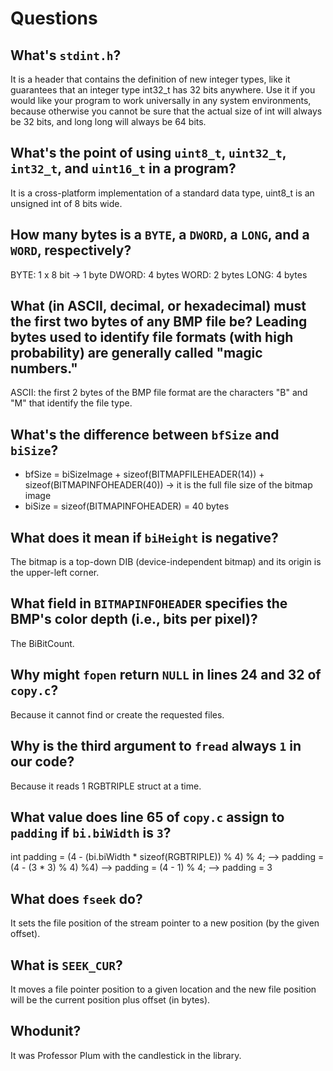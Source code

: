 # Questions

## What's `stdint.h`?
It is a header that contains the definition of new integer types, like it guarantees that an integer type int32_t has 32 bits anywhere.
Use it if you would like your program to work universally in any system environments, because otherwise you cannot be sure that the actual size of int will always be 32 bits, and long long will always be 64 bits.


## What's the point of using `uint8_t`, `uint32_t`, `int32_t`, and `uint16_t` in a program?
It is a cross-platform implementation of a standard data type, uint8_t is an unsigned int of 8 bits wide.


## How many bytes is a `BYTE`, a `DWORD`, a `LONG`, and a `WORD`, respectively?
BYTE: 1 x 8 bit -> 1 byte
DWORD: 4 bytes
WORD: 2 bytes
LONG: 4 bytes


## What (in ASCII, decimal, or hexadecimal) must the first two bytes of any BMP file be? Leading bytes used to identify file formats (with high probability) are generally called "magic numbers."
ASCII: the first 2 bytes of the BMP file format are the characters "B" and "M" that identify the file type.


## What's the difference between `bfSize` and `biSize`?
- bfSize = biSizeImage + sizeof(BITMAPFILEHEADER(14)) + sizeof(BITMAPINFOHEADER(40)) ->  it is the full file size of the bitmap image
- biSize = sizeof(BITMAPINFOHEADER) = 40 bytes


## What does it mean if `biHeight` is negative?
The bitmap is a top-down DIB (device-independent bitmap) and its origin is the upper-left corner.


## What field in `BITMAPINFOHEADER` specifies the BMP's color depth (i.e., bits per pixel)?
The BiBitCount.


## Why might `fopen` return `NULL` in lines 24 and 32 of `copy.c`?
Because it cannot find or create the requested files.


## Why is the third argument to `fread` always `1` in our code?
Because it reads 1 RGBTRIPLE struct at a time.


## What value does line 65 of `copy.c` assign to `padding` if `bi.biWidth` is `3`?
int padding = (4 - (bi.biWidth * sizeof(RGBTRIPLE)) % 4) % 4;
--> padding = (4 - (3 * 3) % 4) %4)
--> padding = (4 - 1) % 4;
--> padding = 3


## What does `fseek` do?
It sets the file position of the stream pointer to a new position (by the given offset).


## What is `SEEK_CUR`?
It moves a file pointer position to a given location and the new file position will be the current position plus offset (in bytes).


## Whodunit?
It was Professor Plum with the candlestick in the library.
